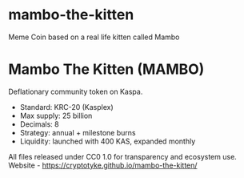 # mambo-the-kitten
Meme Coin based on a real life kitten called Mambo

# Mambo The Kitten (MAMBO)

Deflationary community token on Kaspa.

- Standard: KRC-20 (Kasplex)
- Max supply: 25 billion
- Decimals: 8
- Strategy: annual + milestone burns
- Liquidity: launched with 400 KAS, expanded monthly

All files released under CC0 1.0 for transparency and ecosystem use.
Website - https://cryptotyke.github.io/mambo-the-kitten/

